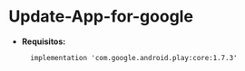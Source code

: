 # Update-App-for-google

- **Requisitos:**

        implementation 'com.google.android.play:core:1.7.3'




